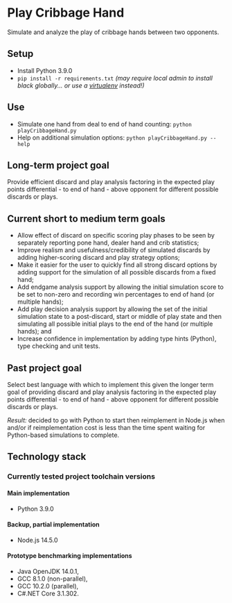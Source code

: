 # Play Cribbage Hand

Simulate and analyze the play of cribbage hands between two opponents.

## Setup

* Install Python 3.9.0
* `pip install -r requirements.txt` _(may require local admin to install black globally... or use a [virtualenv](https://virtualenv.pypa.io/en/latest/) instead!)_

## Use

* Simulate one hand from deal to end of hand counting: `python playCribbageHand.py`
* Help on additional simulation options: `python playCribbageHand.py --help`

## Long-term project goal

Provide efficient discard and play analysis factoring
in the expected play points differential - to end of hand - above opponent
for different possible discards or plays.

## Current short to medium term goals

* Allow effect of discard on specific scoring play phases to be seen by separately reporting pone hand, dealer hand and crib statistics;
* Improve realism and usefulness/credibility of simulated discards by adding higher-scoring discard and play strategy options;
* Make it easier for the user to quickly find all strong discard options by adding support for the simulation of all possible discards from a fixed hand;
* Add endgame analysis support by allowing the initial simulation score to be set to non-zero and recording win percentages to end of hand (or multiple hands);
* Add play decision analysis support by allowing the set of the initial simulation state to a post-discard, start or middle of play state and then simulating all possible initial plays to the end of the hand (or multiple hands); and
* Increase confidence in implementation by adding type hints (Python), type checking and unit tests.

## Past project goal

Select best language with which to implement this
given the longer term goal of providing discard and play analysis factoring
in the expected play points differential - to end of hand - above opponent
for different possible discards or plays.

*Result:* decided to go with Python to start then reimplement in Node.js when and/or if reimplementation cost is less than the time spent waiting for Python-based simulations to complete.

## Technology stack

### Currently tested project toolchain versions

#### Main implementation

  - Python 3.9.0

#### Backup, partial implementation

  - Node.js 14.5.0

#### Prototype benchmarking implementations

  - Java OpenJDK 14.0.1,
  - GCC 8.1.0 (non-parallel),
  - GCC 10.2.0 (parallel),
  - C#.NET Core 3.1.302.
